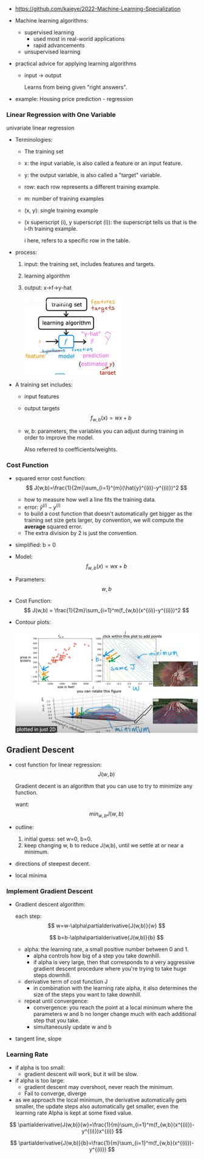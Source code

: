 * https://github.com/kaieye/2022-Machine-Learning-Specialization

* Machine learning algorithms:

  * supervised learning
    * used most in real-world applications
    * rapid advancements
  * unsupervised learning

  

* practical advice for applying learning algorithms

  * input -> output

    Learns from being given "right answers".

* example: Housing price prediction - regression

### Linear Regression with One Variable

univariate linear regression

* Terminologies:

  * The training set

  * x: the input variable, is also called a feature or an input feature.

  * y: the output variable, is also called a "target" variable.

  * row: each row represents a different training example.

  * m: number of training examples

  * (x, y): single training example

  * (x superscript (i), y superscript (i)): the superscript tells us that is the i-th training example.

    i here, refers to a specific row in the table.

* process:
  1. input: the training set, includes features and targets.

  2. learning algorithm

  3. output: x->f->y-hat

     <img src="./images/process-of-machine-learning.jpg" style="zoom: 25%;" />

* A training set includes:

  * input features

  * output targets
    $$
    f_{w,b}(x)=wx+b
    $$

  * w, b: parameters, the variables you can adjust during training in order to improve the model.

    Also referred to coefficients/weights.

### Cost Function

* squared error cost function: 
  $$
  J(w,b)=\frac{1}{2m}\sum_{i=1}^{m}(\hat{y}^{(i)}-y^{(i)})^2
  $$

  * how to measure how well a line fits the training data.
  * error:  $\hat{y}^{(i)}-y^{(i)}$
  * to build a cost function that doesn't automatically get bigger as the training set size gets larger,  by convention, we will compute the **average** squared error.
  * The extra division by 2 is just the convention.

* simplified: b = 0

* Model:  
  $$
  f_{w,b}(x) = wx+b
  $$

* Parameters: $$w,b$$

* Cost Function:
  $$
  J(w,b) = \frac{1}{2m}\sum_{i=1}^m(f_{w,b}(x^{(i)}-y^{(i)})^2
  $$

* Contour plots:

  ![](.\images\contour-plots.jpg)

##  Gradient Descent

* cost function for linear regression: $$J(w,b)$$

  Gradient decent is an algorithm that you can use to try to minimize any function.

  want: $$min_{w,b} J(w,b)$$

* outline:

  1. initial guess: set w=0, b=0.
  2. keep changing w, b to reduce J(w,b), until we settle at or near a minimum.

* directions of steepest decent.

* local minima

###  Implement Gradient Descent

* Gradient descent algorithm:

  each step:
  $$
  w=w-\alpha\partialderivative{J(w,b)}{w}
  $$

  $$
  b=b-\alpha\partialderivative{J(w,b)}{b}
  $$

  

  * alpha: the learning rate, a small positive number between 0 and 1.
    * alpha controls how big of a step you take downhill. 
    * if alpha is very large, then that corresponds to a very aggressive gradient descent procedure where you're trying to take huge steps downhill.
  * derivative term of cost function J
    * in combination with the learning rate alpha, it also determines the size of the steps you want to take downhill.
  * repeat until convergence:
    * convergence: you reach the point at a local minimum where the parameters w and b no longer change much with each additional step that you take.
    * simultaneously update w and b

* tangent line, slope

### Learning Rate

* if alpha is too small:
  * gradient descent will work, but it will be slow.
* if alpha is too large:
  * gradient descent may overshoot, never reach the minimum.
  * Fail to converge, diverge
* as we approach the local minimum, the derivative automatically gets smaller, the update steps also automatically get smaller, even the learning rate Alpha is kept at some fixed value.



$$
\partialderivative{J(w,b)}{w}=\frac{1}{m}\sum_{i=1}^m(f_{w,b}(x^{(i)})-y^{(i)})x^{(i)}
$$

$$
\partialderivative{J(w,b)}{b}=\frac{1}{m}\sum_{i=1}^m(f_{w,b}(x^{(i)})-y^{(i)})
$$

